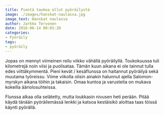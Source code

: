 ```yaml
---
title: Pientä taukoa ollut pyöräilystä
image: ./images/hanskat-naulassa.jpg
image_text: Hanskat naulassa
author: Jarkko Tervonen
date: 2016-06-14 00:01:20
categories:
- Pyöräily
tags:
- pyöräily
---
```

Jopas on mennyt viimeinen reilu viikko vähällä pyöräilyllä. Toukokuussa tuli kilometrejä noin viisi ja puolisataa. Tämän kuun aikana ei ole tainnut tulla edes viittäkymmentä. Pieni kevät / kesäflunssa on haitannut pyöräilyä sekä muutama työreissu. Viime viikolla olisin ainakin halunnut ajella Salomon-myrskyn aikana töihin ja takaisin. Omaa kuntoa ja varusteita on mukava kokeilla ääriolosuhteissa.

Flunssa alkaa olla selätetty, mutta loukkasin nivusen heti perään. Pitää käydä tänään pyöräilemässä lenkki ja katsoa kestäisikö aloittaa taas töissä käynti pyörällä.
